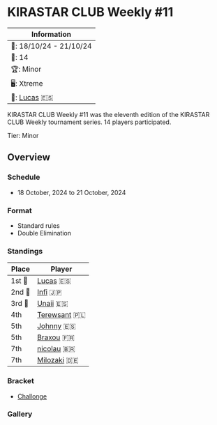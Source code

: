 # KIRASTAR CLUB Weekly #11

|Information|
|-|
|:calendar:: 18/10/24 - 21/10/24|
|:busts_in_silhouette:: 14|
|:trophy:: Minor|
|:desktop_computer:: Xtreme|
|:1st_place_medal:: [Lucas](../../players/spanish/lucas.md) :es:|

KIRASTAR CLUB Weekly #11 was the eleventh edition of the KIRASTAR CLUB Weekly tournament series. 14 players participated.

Tier: Minor

## Overview

### Schedule
- 18 October, 2024 to 21 October, 2024

### Format
- Standard rules
- Double Elimination

### Standings

|Place|Player|
|-|-|
|1st :1st_place_medal:|[Lucas](../../players/spanish/lucas.md) :es:|
|2nd :2nd_place_medal:|[Infi](../../players/japanese/infi.md) :jp:|
|3rd :3rd_place_medal:|[Unaii](../../players/spanish/unaii.md) :es:|
|4th|[Terewsant](../../players/polish/terewsant.md) :poland:|
|5th|[Johnny](../../players/spanish/johnny.md) :es:|
|5th|[Braxou](../../players/french/braxou.md) :fr:|
|7th|[nicolau](../../players/brazilian/nicolau.md) :brazil:|
|7th|[Milozaki](../../players/german/milozaki.md) :de:|

### Bracket
- [Challonge](https://challonge.com/dw18r292)

### Gallery